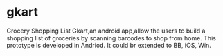 gkart
=====

Grocery Shopping List
Gkart,an android app,allow the users to build a shopping list of groceries by scanning barcodes to shop from home. 
This prototype is developed in Andriod. It could br extended to BB, iOS, Win.

